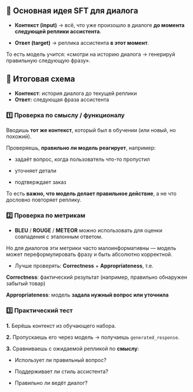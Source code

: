 
## 🔹 Основная идея SFT для диалога

* **Контекст (input)** → всё, что уже произошло в диалоге **до момента следующей реплики ассистента**.

* **Ответ (target)** → реплика ассистента **в этот момент**.

То есть модель учится: «смотри на историю диалога → генерируй правильную следующую фразу».


## 🔹 Итоговая схема

* **Контекст**: история диалога до текущей реплики
* **Ответ:** следующая фраза ассистента


### 1️⃣ Проверка по смыслу / функционалу

Вводишь **тот же контекст**, который был в обучении (или новый, но похожий).

Проверяешь, **правильно ли модель реагирует**, например:

* задаёт вопрос, когда пользователь что-то пропустил

* уточняет детали

* подтверждает заказ

То есть **важно, что модель делает правильное действие**, а не что дословно повторяет реплику.


### 2️⃣ Проверка по метрикам

* **BLEU** / **ROUGE** / **METEOR** можно использовать для оценки совпадения с эталонным ответом.

Но для диалогов эти метрики часто малоинформативны — модель может переформулировать фразу и быть абсолютно корректной.

* Лучше проверять: **Correctness** + **Appropriateness**, т.е.

**Correctness**: фактический результат (например, правильно обнаружен забытый товар)

**Appropriateness**: модель **задала нужный вопрос или уточнила**


### 3️⃣ Практический тест

**1.** Берёшь контекст из обучающего набора.

**2.** Пропускаешь его через модель → получаешь `generated_response`.

**3.** Сравниваешь с ожидаемой репликой по **смыслу**:

* Использует ли правильный вопрос?

* Поддерживает ли стиль ассистента?

* Правильно ли ведёт диалог?
